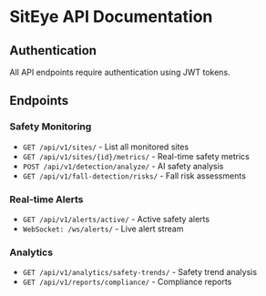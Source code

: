 # SitEye API Documentation

## Authentication
All API endpoints require authentication using JWT tokens.

## Endpoints

### Safety Monitoring
- `GET /api/v1/sites/` - List all monitored sites
- `GET /api/v1/sites/{id}/metrics/` - Real-time safety metrics
- `POST /api/v1/detection/analyze/` - AI safety analysis
- `GET /api/v1/fall-detection/risks/` - Fall risk assessments

### Real-time Alerts
- `GET /api/v1/alerts/active/` - Active safety alerts
- `WebSocket: /ws/alerts/` - Live alert stream

### Analytics
- `GET /api/v1/analytics/safety-trends/` - Safety trend analysis
- `GET /api/v1/reports/compliance/` - Compliance reports
